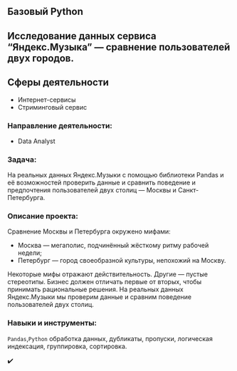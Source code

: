 ## Базовый Python
## Исследование данных сервиса “Яндекс.Музыка” — сравнение пользователей двух городов.
## Сферы деятельности
* Интернет-сервисы
* Стриминговый сервис

### Направление деятельности:
- Data Analyst

### Задача:
На реальных данных Яндекс.Музыки c помощью библиотеки Pandas и её возможностей проверить данные и сравнить поведение и предпочтения пользователей двух столиц — Москвы и Санкт-Петербурга.
### Описание проекта:
Сравнение Москвы и Петербурга окружено мифами:
- Москва — мегаполис, подчинённый жёсткому ритму рабочей недели;
- Петербург — город своеобразной культуры, непохожий на Москву.

Некоторые мифы отражают действительность. Другие — пустые стереотипы. Бизнес должен отличать первые от вторых, чтобы принимать рациональные решения. На реальных данных Яндекс.Музыки мы проверим данные и сравним поведение пользователей двух столиц.

### Навыки и инструменты:
`Pandas`,`Python`
обработка данных, дубликаты, пропуски, логическая индексация, группировка, сортировка.

:heavy_check_mark:

